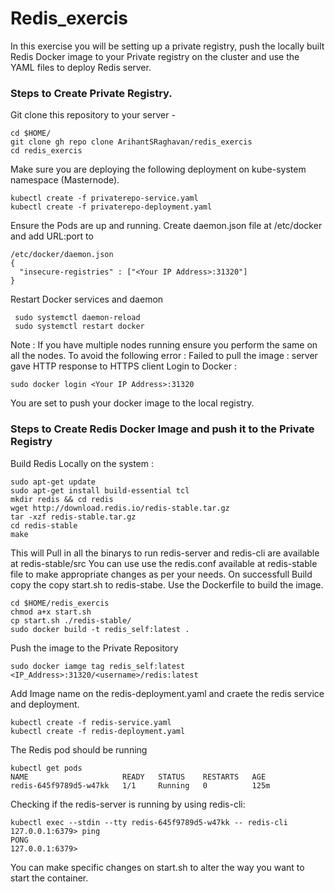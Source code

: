 # Redis_exercis
In this exercise you will be setting up a private registry, push the locally built Redis Docker image to your Private registry on the cluster and use the YAML files to deploy Redis server.

### Steps to Create Private Registry. 
Git clone this repository to your server -
```
cd $HOME/
git clone gh repo clone ArihantSRaghavan/redis_exercis
cd redis_exercis
```
Make sure you are deploying the following deployment on kube-system namespace (Masternode). 
```
kubectl create -f privaterepo-service.yaml
kubectl create -f privaterepo-deployment.yaml
```
Ensure the Pods are up and running. 
Create daemon.json file at /etc/docker and add URL:port to 
```
/etc/docker/daemon.json 
{
  "insecure-registries" : ["<Your IP Address>:31320"]
}
```
Restart Docker services and daemon 
```
 sudo systemctl daemon-reload
 sudo systemctl restart docker
 ```
Note : If you have multiple nodes running ensure you perform the same on all the nodes. To avoid the following error : Failed to pull the image : server gave HTTP response to HTTPS client
Login to Docker : 
```
sudo docker login <Your IP Address>:31320
```
You are set to push your docker image to the local registry. 

### Steps to Create Redis Docker Image and push it to the Private Registry 
Build Redis Locally on the system : 
```
sudo apt-get update
sudo apt-get install build-essential tcl
mkdir redis && cd redis
wget http://download.redis.io/redis-stable.tar.gz
tar -xzf redis-stable.tar.gz
cd redis-stable
make
```
This will Pull in all the binarys to run redis-server and redis-cli are available at redis-stable/src
You can use use the redis.conf available at redis-stable file to make appropriate changes as per your needs.
On successfull Build copy the copy start.sh to redis-stabe. Use the Dockerfile to build the image. 
```
cd $HOME/redis_exercis
chmod a+x start.sh
cp start.sh ./redis-stable/
sudo docker build -t redis_self:latest .
```
Push the image to the Private Repository 
```
sudo docker iamge tag redis_self:latest <IP_Address>:31320/<username>/redis:latest
```
Add Image name on the redis-deployment.yaml and craete the redis service and deployment. 
```
kubectl create -f redis-service.yaml
kubectl create -f redis-deployment.yaml
```
The Redis pod should be running 
```
kubectl get pods
NAME                     READY   STATUS    RESTARTS   AGE
redis-645f9789d5-w47kk   1/1     Running   0          125m
```
Checking if the redis-server is running by using redis-cli: 
```
kubectl exec --stdin --tty redis-645f9789d5-w47kk -- redis-cli
127.0.0.1:6379> ping
PONG
127.0.0.1:6379> 
```
You can make specific changes on start.sh to alter the way you want to start the container. 

